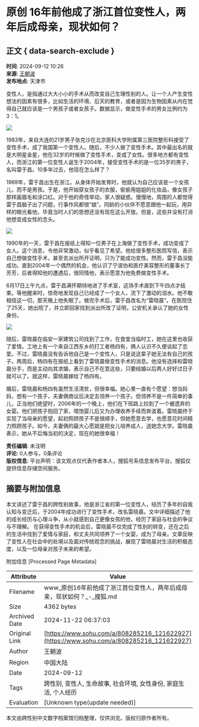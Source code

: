 # 原创 16年前他成了浙江首位变性人，两年后成母亲，现状如何？

## 正文 { data-search-exclude }


**时间**: 2024-09-12 10:26  
**来源**: [王朝波](https://www.sohu.com/a/808285216_121622927?spm=smpc.content-abroad.content.1.1732257363865RDtNm4s)  
**发布地点**: 天津市  

变性人，是指通过大大小小的手术从而改变自己生理性别的人。让一个人产生变性想法的因素有很多，比如生活的环境、后天的教育，或者是因为生物因素从内在觉得自己就应该是一个男孩子或者女孩子。数据显示，做变性手术的男女比例约为3：1。

![](https://q4.itc.cn/q_70/images01/20240912/d9baba7160ef473a8cdcc2c17ee69493.jpeg)

1983年，来自大连的21岁男子张克沙在北京医科大学附属第三医院整形科接受了变性手术，成了我国第一个变性人。随后，不少人做了变性手术。其中最出名的就是大明星金星，他在32岁的时候做了变性手术，变成了女性。很多地方都有变性人，而浙江的第一位变性人诞生于2004年，接受变性手术的是一位35岁的男子，名叫雷于昌。10多年过去，他现在怎么样了？

1969年，雷于昌出生在浙江。从身体开始发育时，他就认为自己应该是一个女孩儿，而不是男孩。于是，他开始穿女孩子的衣服，偷偷用姐姐的化妆品，像女孩子那样画眉毛和涂口红。对于他的奇怪举动，家人很疑惑。慢慢地，周围的人都觉得雷于昌脑子出了问题，行事作风都很“娘”。同龄的小伙伴不愿意跟他一起玩，用异样的眼光看他，毕竟当时人们的思想还没有现在这么开放。但是，这些并没有打消他想变成女性的念头。

![](https://q0.itc.cn/q_70/images01/20240912/02e9fe3cbfbf46ac9cc26208a13479e4.jpeg)

1990年的一天，雷于昌在报纸上得知一位男子在上海做了变性手术，成功变成了女人。这个消息，令他非常激动，似乎看见了希望。他给很多整形医院写信，表示自己想做变性手术，甚至去派出所开证明，只为了能成功变性。然而，雷于昌没能成功。直到2004年一个偶然的机会，他认识了宁波协和医疗美容整形的董事长丁芳芳，后者得知他的遭遇后，很同情他，表示愿意为他免费做变性手术。

6月17日上午九点，雷于昌满怀期待地进了手术室，这场手术直到下午四点才结束。等他醒来时，惊奇地发现自己已经成了一个女人，流下了激动的泪水。他不敢相信这一切，那天晚上他失眠了。做完手术后，雷于昌改名为“雷晓晨”。在医院住了25天，她出院了，并立即回家找到派出所改了证明，公安机关承认了她的女性身份。

![](https://q2.itc.cn/q_70/images01/20240912/334b41a66369415199e79ce20ce21d99.jpeg)

随后，雷晓晨在临安一家建筑公司找到了工作，在食堂当临时工，她在这里也收获了爱情。工地上有一个来自江西东乡的打工者杨四有，俩人认识不久便谈起了恋爱。不过，雷晓晨没有告诉他自己是一个变性人，只是说这辈子她无法有自己的孩子。两周后，杨四有在报纸上看到了雷晓晨做变性手术的消息。他没有选择和雷晓晨分手，而是主动向其求婚，表示自己不在意这些，只要结婚以后两人好好过日子就可以了。就这样，雷晓晨嫁给了杨四有。

婚后，雷晓晨和杨四有虽然生活清贫，但很幸福。她心里一直有个愿望：想当妈妈，想有一个孩子，夫妻俩商议后决定去领养一个孩子。但领养不是一件简单的事儿，正当他们绝望时，2006年的一个晚上，他们在下班路上捡到了一个被遗弃的女婴。他们把孩子抱回了家，喂饱婴儿后又为办理收养手续而奔波着。雷晓晨终于实现了当母亲的愿望，起初照顾孩子不是很顺手，但她愿意去学，也愿意花时间精力照顾孩子。如今，夫妻俩的最大心愿就是把女儿培养成人，送她念大学。雷晓晨表示，她从不后悔当初的决定，现在的她很幸福！

**责任编辑**: 未注明  
**评论**: 0人参与，0条评论  
**版权信息**: 平台声明：该文观点仅代表作者本人，搜狐号系信息发布平台，搜狐仅提供信息存储空间服务。

## 摘要与附加信息

<!-- tcd_abstract -->
本文讲述了雷于昌的跨性别故事，他是浙江省的第一位变性人，经历了多年的自我认知与变迁后，于2004年成功进行了变性手术，改名雷晓晨。文中详细描述了他的成长经历与心理斗争，从小就感到自己更像女孩的他，经历了家庭与社会的争议与不理解。 在获得变性手术的机会后，雷晓晨不仅完成了性别的转变，还在之后的生活中找到了爱情与家庭，和丈夫共同领养了一个女婴，成为了母亲。文章反映了变性人在社会中的处境以及面对传统观念的挑战，展现了雷晓晨对生活的积极态度，以及一位母亲对孩子未来的希望。
<!-- tcd_abstract_end -->

附加信息 [Processed Page Metadata]

| Attribute       | Value                                  |
|-----------------|----------------------------------------|
| Filename        | www_原创16年前他成了浙江首位变性人，两年后成母亲，现状如何？_-_搜狐.md                             |
| Size            | 4362 bytes                           |
| Archived Date   | 2024-11-22 06:37:03                             |
| Original Link   | [https://www.sohu.com/a/808285216_121622927](https://www.sohu.com/a/808285216_121622927)                       |
| Author          | 王朝波                               |
| Region          | 中国大陆                               |
| Date            | 2024-09-12                                 |
| Tags            | 跨性别, 变性人, 生命故事, 社会环境, 女性身份, 家庭生活, 个人经历                                 |
| Evaluation            | [Unknown type(update needed)]                                 |
<!-- tcd_table_end -->

本文由跨性别中文数字档案馆归档整理，仅供浏览。版权归原作者所有。
